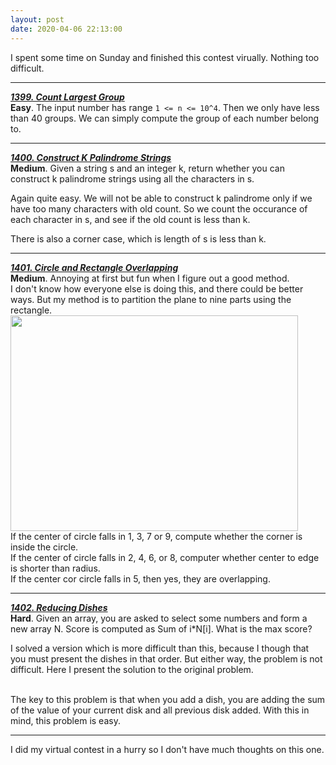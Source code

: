 ```yaml
---
layout: post
date: 2020-04-06 22:13:00
---
```


I spent some time on Sunday and finished this contest virually. Nothing too difficult.

---
[***1399. Count Largest Group***](https://leetcode.com/problems/count-largest-group/)
<br><strong>Easy</strong>. The input number has range <code>1 <= n <= 10^4</code>. Then we only have less than 40 groups. We can simply compute the group of each number belong to.

---
[***1400. Construct K Palindrome Strings***](https://leetcode.com/problems/construct-k-palindrome-strings/)
<br><strong>Medium</strong>. Given a string s and an integer k, return whether you can construct k palindrome strings using all the characters in s.

Again quite easy. We will not be able to construct k palindrome only if we have too many characters with old count. So we count the occurance of each character in s, and see if the old count is less than k.

There is also a corner case, which is length of s is less than k.

---
[***1401. Circle and Rectangle Overlapping***](https://leetcode.com/problems/circle-and-rectangle-overlapping/)
<br><strong>Medium</strong>. Annoying at first but fun when I figure out a good method.
<br>I don't know how everyone else is doing this, and there could be better ways. But my method is to partition the plane to nine parts using the rectangle.
<img src="{{ base.url | prepend: site.url }}/myasset/LeetCodeBiweeklyContest23/autodraw4_6_2020.png" width="460" height="345">
<br>If the center of circle falls in 1, 3, 7 or 9, compute whether the corner is inside the circle.
<br>If the center of circle falls in 2, 4, 6, or 8, computer whether center to edge is shorter than radius.
<br>If the center cor circle falls in 5, then yes, they are overlapping.

---
[***1402. Reducing Dishes***](https://leetcode.com/problems/reducing-dishes/)
<br><strong>Hard</strong>. Given an array, you are asked to select some numbers and form a new array N. Score is computed as Sum of i*N[i]. What is the max score?

I solved a version which is more difficult than this, because I though that you must present the dishes in that order. But either way, the problem is not difficult. Here I present the solution to the original problem.

<br>The key to this problem is that when you add a dish, you are adding the sum of the value of your current disk and all previous disk added. With this in mind, this problem is easy.

---
I did my virtual contest in a hurry so I don't have much thoughts on this one. 